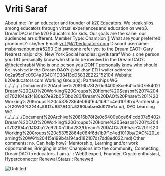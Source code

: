 # Vriti Saraf

About me: I'm an educator and founder of k20 Educators. We break silos among educators through virtual experiences and education on web3. DreamDAO is the k20 Educators for kids. Our goals are the same, our audiences are different.
Member Type: Champion 🙌
What are your preferred pronouns?: she/her
Email: vriti@k20educators.com
Discord username: msbunsenburner#5290
Did someone refer you to the Dream DAO?: Gary
Nearest major city: New York
Social handles: @vritisaraf
Who is one person you DO personally know who should be involved in the Dream DAO?: @thetechrabbi
Who is one person you DON'T personally know who should be involved in the Dream DAO?: @salkhan
ETH wallet address: 0x2a95cFc09C4a934C11D38413cD5832E222F52104
Website: k20educators.com
Working Group(s): Partnerships WG (../../../../Document%20Archive%20816b78f2e0c6400e8ce641cdd07e5402/Dream%20DAO%20Working%20Groups%20Home%20Season%201%204d1702104a2f4180a27e92b0510bd283/Dream%20DAO%20Phase%201%20Working%20Groups%20c53752864e064f6da1b9f1c4ed1019ba/Partnerships%20WG%2044c8812d987940fc8290babae3d679e1.md), DAO Learning WG (../../../../Document%20Archive%20816b78f2e0c6400e8ce641cdd07e5402/Dream%20DAO%20Working%20Groups%20Home%20Season%201%204d1702104a2f4180a27e92b0510bd283/Dream%20DAO%20Phase%201%20Working%20Groups%20c53752864e064f6da1b9f1c4ed1019ba/DAO%20Learning%20WG%20415a199b4a194ad182107da7dd8ed022.md)
Other comments: no.
Can help how?: Mentorship, Learning and/or work opportunities, Bringing in other Champions into the community, Connecting DreamDAO to educators.
I am a...: Web3 expert, Founder, Crypto enthusiast, Hyperconnector
Renewal Status : Renewed

![Untitled](../../Dream%20DAO%20Voting%20Member%20List%201790792012994a419257db8f8a7807ff/%5BS2%5D%20Dream%20DAO%20Founding%20Voting%20Member%20List%202c05a57dde504a87a8ced236cce0b149/Vriti%20Saraf%206ec6268b5b6841989056209ec21ebb88/Untitled.png)